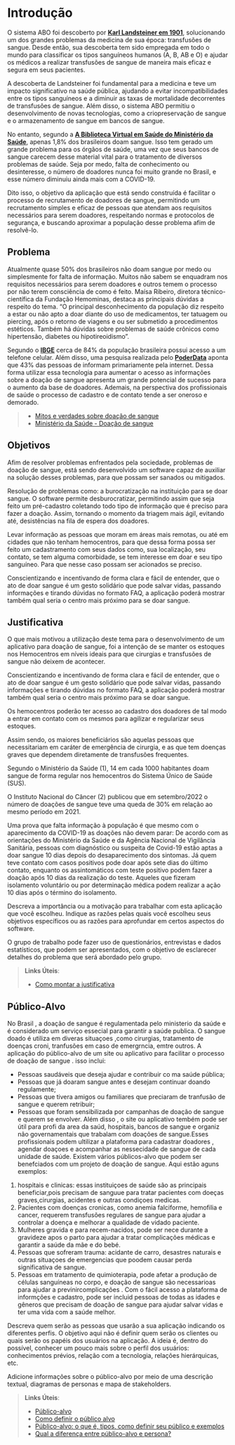 # Introdução

O sistema ABO foi descoberto por **[Karl Landsteiner em 1901](https://www.infoescola.com/sangue/sistema-abo/)**, solucionando um dos grandes problemas da medicina de sua época: transfusões de sangue. Desde então, sua descoberta tem sido empregada em todo o mundo para classificar os tipos sanguíneos humanos (A, B, AB e O) e ajudar os médicos a realizar transfusões de sangue de maneira mais eficaz e segura em seus pacientes.

A descoberta de Landsteiner foi fundamental para a medicina e teve um impacto significativo na saúde pública, ajudando a evitar incompatibilidades entre os tipos sanguíneos e a diminuir as taxas de mortalidade decorrentes de transfusões de sangue. Além disso, o sistema ABO permitiu o desenvolvimento de novas tecnologias, como a criopreservação de sangue e o armazenamento de sangue em bancos de sangue.

No entanto, segundo a **[A Biblioteca Virtual em Saúde do Ministério da Saúde](https://bvsms.saude.gov.br/a-importancia-da-doacao-regular-de-sangue/)**, apenas 1,8% dos brasileiros doam sangue. Isso tem gerado um grande problema para os órgãos de saúde, uma vez que seus bancos de sangue carecem desse material vital para o tratamento de diversos problemas de saúde. Seja por medo, falta de conhecimento ou desinteresse, o número de doadores nunca foi muito grande no Brasil, e esse número diminuiu ainda mais com a COVID-19.

Dito isso, o objetivo da aplicação que está sendo construída é facilitar o processo de recrutamento de doadores de sangue, permitindo um recrutamento simples e eficaz de pessoas que atendam aos requisitos necessários para serem doadores, respeitando normas e protocolos de segurança, e buscando aproximar a população desse problema afim de resolvê-lo.


## Problema

Atualmente quase 50% dos brasileiros não doam sangue por medo ou simplesmente for falta de informação. Muitos não sabem se enquadram nos requisitos necessários para serem doadores e outros temem o processo por não terem consciência de como é feito. Maísa Ribeiro, diretora técnico-científica da Fundação Hemominas, destaca as principais dúvidas a respeito do tema. “O principal desconhecimento da população diz respeito a estar ou não apto a doar diante do uso de medicamentos, ter tatuagem ou piercing, após o retorno de viagens e ou ser submetido a procedimentos estéticos. Também há dúvidas sobre problemas de saúde crônicos como hipertensão, diabetes ou hipotireoidismo”.

Segundo o **[IBGE](https://www.correiodopovo.com.br/jornalcomtecnologia/mais-de-155-milhões-de-brasileiros-possuem-celular-para-uso-pessoal-aponta-ibge-1.891007)** cerca de 84% da população brasileira possui acesso a um telefone celular. Além disso, uma pesquisa realizada pelo **[PoderData](https://www.poder360.com.br/midia/internet-e-principal-meio-de-informacao-para-43-tv-e-preferida-de-40/)** aponta que 43% das pessoas de informam primariamente pela internet. Dessa forma utilizar essa tecnologia para aumentar o acesso as informações sobre a doação de sangue apresenta um grande potencial de sucesso para o aumento da base de doadores. Ademais, na perspectiva dos profissionais de saúde o processo de cadastro e de contato tende a ser oneroso e demorado. 

> * [Mitos e verdades sobre doação de sangue](https://www.agenciaminas.mg.gov.br/noticia/hemominas-esclarece-mitos-e-verdades-sobre-doacao-de-sangue)
> * [Ministério da Saúde - Doação de sangue](https://www.gov.br/saude/pt-br/composicao/saes/sangue)

## Objetivos

Afim de resolver problemas enfrentados pela sociedade, problemas de doação de sangue, está sendo desenvolvido um software capaz de auxiliar na solução desses problemas, para que possam ser sanados ou mitigados.

Resolução de problemas como: a burocratização na instituição para se doar sangue. O software permite desburocratizar, permitindo assim que seja feito um pré-cadastro coletando todo tipo de informação que é preciso para fazer a doação. Assim, tornando o momento da triagem mais ágil, evitando até, desistências na fila de espera dos doadores.

Levar informação as pessoas que moram em áreas mais remotas, ou até em cidades que não tenham hemocentros, para que dessa forma possa ser feito um cadastramento com seus dados como, sua localização, seu contato, se tem alguma comorbidade, se tem interesse em doar e seu tipo sanguíneo. Para que nesse caso possam ser acionados se preciso.

Conscientizando e incentivando de forma clara e fácil de entender, que o ato de doar sangue é um gesto solidário que pode salvar vidas, passando informações e tirando dúvidas no formato FAQ, a aplicação poderá mostrar também qual seria o centro mais próximo para se doar sangue.

## Justificativa

O que mais motivou a utilização deste tema para o desenvolvimento de um aplicativo para doação de sangue, foi a intenção de se manter os estoques nos Hemocentros em níveis ideais para que cirurgias e transfusões de sangue não deixem de acontecer.

Conscientizando e incentivando de forma clara e fácil de entender, que o ato de doar sangue é um gesto solidário que pode salvar vidas, passando informações e tirando dúvidas no formato FAQ, a aplicação poderá mostrar também qual seria o centro mais próximo para se doar sangue.

Os hemocentros poderão ter acesso ao cadastro dos doadores de tal modo a entrar em contato com os mesmos para agilizar e regularizar seus estoques.

Assim sendo, os maiores beneficiários são aquelas pessoas que necessitariam em caráter de emergência de cirurgia, e as que tem doenças graves que dependem diretamente de transfusões frequentes.

Segundo o Ministério da Saúde (1), 14 em cada 1000 habitantes doam sangue de forma regular nos hemocentros do Sistema Único de Saúde (SUS).

O Instituto Nacional do Câncer (2) publicou que em setembro/2022 o número de doações de sangue teve uma queda de 30% em relação ao mesmo período em 2021.

Uma prova que falta informação à população é que mesmo com o aparecimento da COVID-19 as doações não devem parar:
  De acordo com as orientações do Ministério da Saúde e da Agência Nacional de Vigilância Sanitária, pessoas com diagnóstico ou suspeita de Covid-19 estão aptas a doar sangue 10 dias depois do desaparecimento dos sintomas. Já quem teve contato com casos positivos pode doar após sete dias do último contato, enquanto os assintomáticos com teste positivo podem fazer a doação após 10 dias da realização do teste. Aqueles que fizeram isolamento voluntário ou por determinação médica podem realizar a ação 10 dias após o término do isolamento.

Descreva a importância ou a motivação para trabalhar com esta aplicação que você escolheu. Indique as razões pelas quais você escolheu seus objetivos específicos ou as razões para aprofundar em certos aspectos do software.

O grupo de trabalho pode fazer uso de questionários, entrevistas e dados estatísticos, que podem ser apresentados, com o objetivo de esclarecer detalhes do problema que será abordado pelo grupo.

> **Links Úteis**:
> - [Como montar a justificativa](https://guiadamonografia.com.br/como-montar-justificativa-do-tcc/)

## Público-Alvo

No  Brasil , a doação de sangue é regulamentada pelo ministerio da saúde e é considerado um serviço essecial para garantir a saúde publica.
O sangue doado  é utiliza  em  diveras situaçoes ,como cirurgias, tratamento de doenças croni, tranfusões em caso  de  emergrncia, emtre outros.
A aplicação do público-alvo  de um site ou aplicativo  para facilitar o processo  de doação de sangue . isso inclui:
* Pessoas  saudáveis que deseja  ajudar  e contribuir  co ma saúde pública;
*  Pessoas que  já doaram  sangue antes  e desejam  continuar doando regulamente;
*  Pessoas que tivera amigos  ou familiares  que preciaram de tranfusão  de sangue e querem retribuir;
*  Pessoas que foram  sensibilizada por campanhas  de doação  de sangue  e querem  se envolver.
Além disso ,  o site ou aplicativo tembém pode ser útil  para profi da area  da saúd, hospitais, bancos de sangue  e organiz não governamentais que trabalam
com doações de sangue.Esses profissionais podem  ultilizar a plataforma para  cadastrar  doadores , agendar doaçoes e acompanhar as nessecidade de sangue de cada unidade de saúde.
Existem  vários  públicos-alvo que podem ser benefciados  com  um projeto de doação de sangue. Aqui estão  aguns exemplos:
1. hospitais e clinicas: essas instituiçoes de saúde  são as principais beneficiar,pois  precisam de sanguue  para tratar pacientes com doeças graves,cirurgias, acidentes e outras condiçoes medicas.
2.  Pacientes com doenças  cronicas, como anemia falciforme, hemofilia e cancer, requerem  transfusões regulares de sangue  para ajudar a controlar  a doença  e melhorar a qualidade de vidado  paciente.
3.  Mulheres gravida  e para recem-nacidos, pode ser  nece durante a gravideze apos o parto para  ajudar a tratar complicações  médicas e garantir  a saúde da mãe e do bebé.
4.   Pessoas que sofreram trauma: acidante de carro, desastres naturais  e outras situaçoes  de emergencias  que poodem causar perda significativa de  sangue.
5.   Pessoas em tratamento de quimioterapia, pode afetar  a produção de células sanguíneas no corpo, e doação de sangue são necessarioas para ajudar a previnircomplicações .
Com o fácil acesso a plataforma de informções e cadastro, pode ser incluid pessoas de todas as idades e gêneros que  precisam de doação de sangue para ajudar salvar vidas e ter uma vida com a saúde melhor.  

Descreva quem serão as pessoas que usarão a sua aplicação indicando os diferentes perfis. O objetivo aqui não é definir quem serão os clientes ou quais serão os papéis dos usuários na aplicação. A ideia é, dentro do possível, conhecer um pouco mais sobre o perfil dos usuários: conhecimentos prévios, relação com a tecnologia, relações
hierárquicas, etc.

Adicione informações sobre o público-alvo por meio de uma descrição textual, diagramas de personas e mapa de stakeholders.

> **Links Úteis**:
> - [Público-alvo](https://blog.hotmart.com/pt-br/publico-alvo/)
> - [Como definir o público alvo](https://exame.com/pme/5-dicas-essenciais-para-definir-o-publico-alvo-do-seu-negocio/)
> - [Público-alvo: o que é, tipos, como definir seu público e exemplos](https://klickpages.com.br/blog/publico-alvo-o-que-e/)
> - [Qual a diferença entre público-alvo e persona?](https://rockcontent.com/blog/diferenca-publico-alvo-e-persona/)
